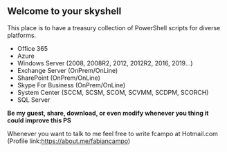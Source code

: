 ## Welcome to your skyshell

This place is to have a treasury collection of PowerShell scripts for diverse platforms.
- Office 365
- Azure
- Windows Server (2008, 2008R2, 2012, 2012R2, 2016, 2019...)
- Exchange Server (OnPrem/OnLine)
- SharePoint (OnPrem/OnLine)
- Skype For Business (OnPrem/OnLine)
- System Center (SCCM, SCSM, SCOM, SCVMM, SCDPM, SCORCH)
- SQL Server

**Be my guest, share, download, or even modify whenever you thing it could improve this PS**

Whenever you want to talk to me feel free to write fcampo at Hotmail.com (Profile link:https://about.me/fabiancampo)
